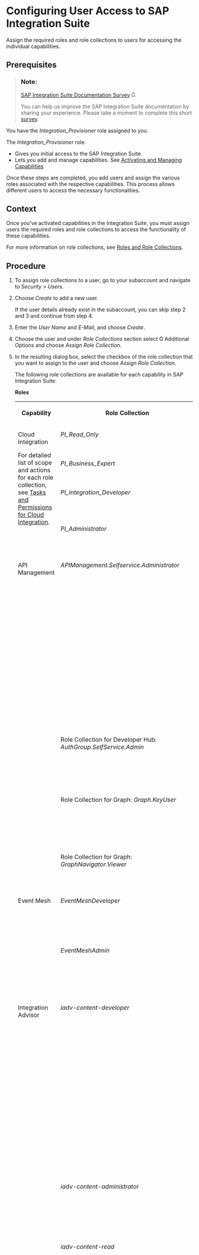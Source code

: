 <!-- loio2c6214a3228e4b4cba207f49fda92ed4 -->

<link rel="stylesheet" type="text/css" href="css/sap-icons.css"/>

# Configuring User Access to SAP Integration Suite

Assign the required roles and role collections to users for accessing the individual capabilities.



<a name="loio2c6214a3228e4b4cba207f49fda92ed4__prereq_xvk_bm5_3tb"/>

## Prerequisites

> ### Note:  
> [SAP Integration Suite Documentation Survey](https://sapinsights.eu.qualtrics.com/jfe/form/SV_9WxzBXTWeQe5nq6) <span class="SAP-icons-V5"></span>
> 
> You can help us improve the SAP Integration Suite documentation by sharing your experience. Please take a moment to complete this short [survey](https://sapinsights.eu.qualtrics.com/jfe/form/SV_9WxzBXTWeQe5nq6).

You have the *Integration\_Provisioner* role assigned to you.

The *Integration\_Provisioner* role:

-   Gives you initial access to the SAP Integration Suite.
-   Lets you add and manage capabilities. See [Activating and Managing Capabilities](activating-and-managing-capabilities-2ffb343.md)

Once these steps are completed, you add users and assign the various roles associated with the respective capabilities. This process allows different users to access the necessary functionalities.



## Context

Once you’ve activated capabilities in the Integration Suite, you must assign users the required roles and role collections to access the functionality of these capabilities.

For more information on role collections, see [Roles and Role Collections](https://help.sap.com/viewer/65de2977205c403bbc107264b8eccf4b/Cloud/en-US/14a877c6e2f14832999df500ffa6e05e.html).



## Procedure

1.  To assign role collections to a user, go to your subaccount and navigate to *Security* \> *Users*.

2.  Choose *Create* to add a new user.

    If the user details already exist in the subaccount, you can skip step 2 and 3 and continue from step 4.

3.  Enter the *User Name* and *E-Mail*, and choose *Create*.

4.  Choose the user and under *Role Collections* section select <span class="SAP-icons-V5"></span> Additional Options and choose *Assign Role Collection*.

5.  In the resulting dialog box, select the checkbox of the role collection that you want to assign to the user and choose *Assign Role Collection*.

    The following role collections are available for each capability in SAP Integration Suite:

    **Roles**


    <table>
    <tr>
    <th valign="top">

    Capability
    
    </th>
    <th valign="top">

    Role Collection
    
    </th>
    <th valign="top">

    Tasks
    
    </th>
    </tr>
    <tr>
    <td valign="top" rowspan="4">
    
    Cloud Integration

    For detailed list of scope and actions for each role collection, see [Tasks and Permissions for Cloud Integration](60-Security/tasks-and-permissions-for-cloud-integration-556d557.md).
    
    </td>
    <td valign="top">
    
    *PI\_Read\_Only*
    
    </td>
    <td valign="top">
    
    Refer to [Read-Only Persona](https://help.sap.com/docs/integration-suite/sap-integration-suite/cloud-integration-persona#loio4b4ba1c553474259b5be661f4ef0702c__read_suite) for the tasks.
    
    </td>
    </tr>
    <tr>
    <td valign="top">
    
    *PI\_Business\_Expert*
    
    </td>
    <td valign="top">
    
    Refer to [Business Expert Persona](https://help.sap.com/docs/integration-suite/sap-integration-suite/cloud-integration-persona#loio4b4ba1c553474259b5be661f4ef0702c__bus_suite) for the tasks.
    
    </td>
    </tr>
    <tr>
    <td valign="top">
    
    *PI\_Integration\_Developer*
    
    </td>
    <td valign="top">
    
    Refer to [Integration Developer Persona](https://help.sap.com/docs/integration-suite/sap-integration-suite/cloud-integration-persona#loio4b4ba1c553474259b5be661f4ef0702c__dev_suite) for the tasks.
    
    </td>
    </tr>
    <tr>
    <td valign="top">
    
    *PI\_Administrator*
    
    </td>
    <td valign="top">
    
    Refer to [Tenant Administrator Persona](https://help.sap.com/docs/integration-suite/sap-integration-suite/cloud-integration-persona#loio4b4ba1c553474259b5be661f4ef0702c__admin_suite) for the tasks.
    
    </td>
    </tr>
    <tr>
    <td valign="top" rowspan="4">
    
    API Management
    
    </td>
    <td valign="top">
    
    *APIManagement.Selfservice.Administrator*
    
    </td>
    <td valign="top">
    
    -   Complete the onboarding process
    -   Access the *API Settings* page. See [Setting Up API Management Capability](50-Development/setting-up-api-management-capability-f34e86c.md) 

    For more information on relevant roles, see [Assign User Roles in API Management](https://help.sap.com/viewer/de4066bb3f9240e3bfbcd5614e18c2f9/Cloud/en-US/911ca5a620e94ab581fa159d76b3b108.html "Use role collections to group together different roles that can be assigned to API Portal and API business hub enterprise users.") :arrow_upper_right:.

    For end-to end instructions on how to set up and configure API Management, refer the tutorial [Set Up API Management from Integration Suite | Tutorials for SAP Developers](https://developers.sap.com/tutorials/api-mgmt-isuite-initial-setup.html).
    
    </td>
    </tr>
    <tr>
    <td valign="top">
    
    Role Collection for Developer Hub: *AuthGroup.SelfService.Admin*
    
    </td>
    <td valign="top">
    
    -   Onboard to Developer Hub.
    -   Gain access to Developer Hub. See [Setting Up API Management Capability](50-Development/setting-up-api-management-capability-f34e86c.md)


    
    </td>
    </tr>
    <tr>
    <td valign="top">
    
    Role Collection for Graph: *Graph.KeyUser*
    
    </td>
    <td valign="top">
    
    -   Create business data graphs
    -   Activate business data graphs

    See [Define Users](https://help.sap.com/docs/graph/initial-setup#2.-define-users-for-graph).
    
    </td>
    </tr>
    <tr>
    <td valign="top">
    
    Role Collection for Graph: *GraphNavigator.Viewer*
    
    </td>
    <td valign="top">
    
    Use the Graph Navigator in SAP Developer Hub to inspect business data graphs. See [Define Users](https://help.sap.com/docs/graph/initial-setup#2.-define-users-for-graph).
    
    </td>
    </tr>
    <tr>
    <td valign="top" rowspan="2">
    
    Event Mesh
    
    </td>
    <td valign="top">
    
    *EventMeshDeveloper*
    
    </td>
    <td valign="top">
    
    -   Manage queues and topic subscriptions

    -   Monitor event mesh and queues



    
    </td>
    </tr>
    <tr>
    <td valign="top">
    
    *EventMeshAdmin*
    
    </td>
    <td valign="top">
    
    -   Do *EventMeshDeveloper* tasks.

    -   Manage event mesh lifecycle



    
    </td>
    </tr>
    <tr>
    <td valign="top" rowspan="3">
    
    Integration Advisor
    
    </td>
    <td valign="top">
    
    *iadv-content-developer*
    
    </td>
    <td valign="top">
    
    -   Discover the different Type systems enabled for the B2B standards
    -   Design your own custom type system
    -   Create Message Implementation Guidelines \(MIGs\) using the type systems
    -   Simulate and activate your MIGs
    -   Create interfaces and mappings from these MIGs using Mapping Guidelines \(MAGs\)
    -   Simulate and activate your MAGs
    -   Inject or export these data as Runtime Artifacts
    -   Export and import your MIGs and MAGs


    
    </td>
    </tr>
    <tr>
    <td valign="top">
    
    *iadv-content-administrator*
    
    </td>
    <td valign="top">
    
    -   iadv-content-developer tasks
    -   Unlock MIGs and MAGs locked by other users
    -   Disable Proposal service


    
    </td>
    </tr>
    <tr>
    <td valign="top">
    
    *iadv-content-read*
    
    </td>
    <td valign="top">
    
    -   Read-only access to view the following artefacts:

        -   Type system library

        -   MIGs
        -   MAGs
        -   Custom Type Systems

    -   Simulate MIGs and MAGs
    -   Export artefacts

    > ### Note:  
    > Users with this role can view and browse these objects, but cannot edit or modify them in any way.
    > 
    > This role does not include importing artefacts \(MIGs/MAGs\).


    
    </td>
    </tr>
    <tr>
    <td valign="top">
    
    Open Connectors
    
    </td>
    <td valign="top">
    
    *OpenConnectors\_User*

    To permit additional users access to Open Connectors, assign the `OpenConnectors_User` role collection to the new user.

    > ### Note:  
    > No action needed if the logged user already has the `Integration Provisioner` role collection.


    
    </td>
    <td valign="top">
    
    Add non-SAP cloud applications to your integration scenarios.

    > ### Note:  
    > Just adding the `OpenConnectors_User` role collection in the SAP BTP Trust Configuration cockpit isn't sufficient to access Open Connectors. The newly added user will have to be explicitly added as a **member** by the Open Connectors admin users.
    > 
    > See [Grant Users Access to Open Connectors, Capability Within SAP Integration Suite](https://blogs.sap.com/2024/01/08/grant-the-user-to-access-to-open-connectors-capability-of-integration-suite/) .


    
    </td>
    </tr>
    <tr>
    <td valign="top" rowspan="3">
    
    Trading Partner Management
    
    </td>
    <td valign="top">
    
    PI\_Business\_Expert
    
    </td>
    <td valign="top">
    
    -   Monitor your B2B interchanges and their payloads
    -   Monitor integration flows and the status of integration artifacts
    -   Read and inspect message payloads and attachments


    
    </td>
    </tr>
    <tr>
    <td valign="top">
    
    PI\_Integration\_Developer
    
    </td>
    <td valign="top">
    
    -   Create and maintain your company profile
    -   Create and maintain trading partner profiles
    -   Create and maintain agreement templates
    -   Create and maintain agreements using the templates
    -   Activate your trading partner agreements
    -   Export and import your agreements
    -   Update the MIG/MAG information for a group of agreements
    -   Activate/Deactivate a group of agreements.
    -   Discover integration flow packages
    -   Configure and deploy your generic integration flows
    -   Download artifacts


    
    </td>
    </tr>
    <tr>
    <td valign="top">
    
    *Role* : AuthGroup\_TenantPartnerDirectoryConfigurator
    
    </td>
    <td valign="top">
    
    This is a role that needs to be assigned to a role collection in order to

    -   Activate agreements and publish their content into the partner directory.
    -   Deactivate agreements.


    You need to create a new Role Collection and assign this role to it. To know more, see [Define a Role Collection](https://help.sap.com/docs/btp/sap-business-technology-platform/define-role-collection).
    
    </td>
    </tr>
    <tr>
    <td valign="top" rowspan="3">
    
    OData Provisioning

    Create a role collection and add the roles described here to that role collection before assigning it to the user who will work with this capability. See [Define a Role Collection](https://help.sap.com/docs/btp/sap-business-technology-platform/define-role-collection) 
    
    </td>
    <td valign="top">
    
    -   *ODPManage* 


    
    </td>
    <td valign="top">
    
    -   View and register OData services


    
    </td>
    </tr>
    <tr>
    <td valign="top">
    
    -   *APIFullAccess*


    
    </td>
    <td valign="top">
    
    -   Get runtime access to the registered OData services.


    
    </td>
    </tr>
    <tr>
    <td valign="top">
    
    -   *ODPAPIAccess*


    
    </td>
    <td valign="top">
    
    -   Access the service document.


    
    </td>
    </tr>
    <tr>
    <td valign="top" rowspan="5">
    
    Data Space Integration
    
    </td>
    <td valign="top">
    
    DataspaceReadOnly
    
    </td>
    <td valign="top">
    
    -   See the assets, policies, and contract definitions that were created.

    -   See the negotiated agreements.



    
    </td>
    </tr>
    <tr>
    <td valign="top">
    
    DataspaceConsumer
    
    </td>
    <td valign="top">
    
    -   Initiate contract negotiations.

    -   Initiate transfer of assets.

    -   Use the Data Management API to request data via Data Space Integration.

    -   Use the EDR Management API to request data via Data Space Integration.

    -   Read the negotiated agreements.



    
    </td>
    </tr>
    <tr>
    <td valign="top">
    
    DataspaceProvider
    
    </td>
    <td valign="top">
    
    -   Create assets, policies, and contract definitions.

    -   See the negotiated agreements.



    
    </td>
    </tr>
    <tr>
    <td valign="top">
    
    DataspaceTechnicalAdmin
    
    </td>
    <td valign="top">
    
    -   Onboard Data Space Integration to a data space.

    -   Assign company policies to use cases.



    
    </td>
    </tr>
    <tr>
    <td valign="top">
    
    DataspaceBusinessAdmin
    
    </td>
    <td valign="top">
    
    -   Create and edit company policies.



    
    </td>
    </tr>
    <tr>
    <td valign="top" rowspan="5">
    
    Integration Assessment
    
    </td>
    <td valign="top">
    
    INTAS\_BusinessDomainExpert
    
    </td>
    <td valign="top">
    
    -   Create business solution requests for the business users and project managers.
    -   Create interface requests.


    
    </td>
    </tr>
    <tr>
    <td valign="top">
    
    INTAS\_IntegrationArchitect
    
    </td>
    <td valign="top">
    
    -   Fill out questionnaires.
    -   Determine application profile and application instance.


    
    </td>
    </tr>
    <tr>
    <td valign="top">
    
    INTAS\_EnterpriseArchitect
    
    </td>
    <td valign="top">
    
    -   Maintain the settings of a business solution request, namely integration domain, integration style, integration use case pattern, key characteristics, and questionnaire.
    -   Determine integration technologies, application profile, and application instance.
    -   Specify integration guidelines and best practices.


    
    </td>
    </tr>
    <tr>
    <td valign="top">
    
    INTAS\_Administrator
    
    </td>
    <td valign="top">
    
    -   Edit/Delete ISA-M data, Questionnaire, Applications, Technologies all sections, Business Solution Request.


    
    </td>
    </tr>
    <tr>
    <td valign="top">
    
    INTAS\_ViewOnly
    
    </td>
    <td valign="top">
    
    -   View ISA-M data, Questionnaire, Applications, Technologies, Business Solution Request, Interface Assessment.


    
    </td>
    </tr>
    <tr>
    <td valign="top" rowspan="2">
    
    Migration Assessment
    
    </td>
    <td valign="top">
    
    PIMAS\_Admin
    
    </td>
    <td valign="top">
    
    -   Read and maintain system data, rule data, and effort data.

    > ### Note:  
    > The role collection PIMAS\_Admin is superordinate to all other role collections available for Migration Assessment.


    
    </td>
    </tr>
    <tr>
    <td valign="top">
    
    PIMAS\_IntegrationAnalyst
    
    </td>
    <td valign="top">
    
    -   Read system data, rule data, and effort data.
    -   Read and maintain extraction data requests.
    -   Read and maintain scenario evaluation requests.
    -   Download scenario evaluation results.
    -   Read monitoring data.


    
    </td>
    </tr>
    </table>
    
    > ### Note:  
    > Clear your web browser cache and cookies before accessing to the application, by navigating to *Services* \> *Instances and Subscription* and then select the instance of the application.



